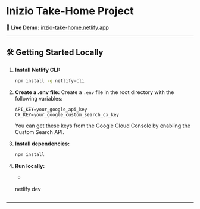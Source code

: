 # Inizio Take-Home Project

🚀 **Live Demo:** [inzio-take-home.netlify.app](https://inzio-take-home.netlify.app/)

---

## 🛠️ Getting Started Locally

1. **Install Netlify CLI:**
   ```sh
   npm install -g netlify-cli
   ```

2. **Create a .env file:**
   Create a `.env` file in the root directory with the following variables:
   ```
   API_KEY=your_google_api_key
   CX_KEY=your_google_custom_search_cx_key
   ```
   You can get these keys from the Google Cloud Console by enabling the Custom Search API.

3. **Install dependencies:**
   ```sh
   npm install
   ```

4. **Run locally:**
   - ```sh
   netlify dev
   ```

---